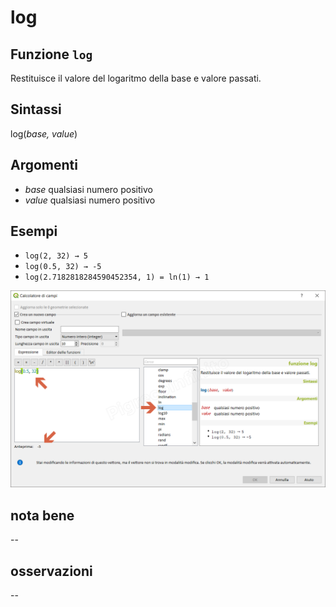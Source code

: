 # log

## Funzione `log`

Restituisce il valore del logaritmo della base e valore passati.

## Sintassi

log\(_base, value_\)

## Argomenti

* _base_ qualsiasi numero positivo
* _value_ qualsiasi numero positivo

## Esempi

* `log(2, 32) → 5`
* `log(0.5, 32) → -5`
* `log(2.7182818284590452354, 1) = ln(1) → 1`

![](../../../.gitbook/assets/log1.png)

## nota bene

--

## osservazioni

--

